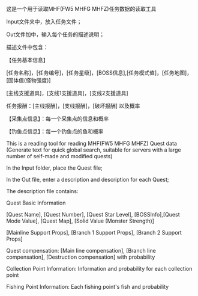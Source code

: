 ﻿这是一个用于读取MHF(FW5 MHFG MHFZ)任务数据的读取工具 

Input文件夹中，放入任务文件；

Out文件加中，输入每个任务的描述说明；

描述文件中包含：

【任务基本信息】

[任务名称]，[任务编号]，[任务星级]，[BOSS信息],[任务模式值]，[任务地图]，[固体值(怪物强度)]

[主线支援道具]，[支线1支援道具]，[支线2支援道具]

任务报酬：[主线报酬]，[支线报酬]，[破坏报酬] 以及概率

【采集点信息】：每一个采集点的信息和概率

【钓鱼点信息】：每一个钓鱼点的鱼和概率

This is a reading tool for reading MHF(FW5 MHFG MHFZ) Quest data (Generate text for quick global search, suitable for servers with a large number of self-made and modified quests)

In the Input folder, place the Quest file;

In the Out file, enter a description and description for each Quest;

The description file contains:

Quest Basic Information

[Quest Name], [Quest Number], [Quest Star Level], [BOSSInfo],[Quest Mode Value], [Quest Map], [Solid Value (Monster Strength)]

[Mainline Support Props], [Branch 1 Support Props], [Branch 2 Support Props]

Quest compensation: [Main line compensation], [Branch line compensation], [Destruction compensation] with probability

Collection Point Information: Information and probability for each collection point

Fishing Point Information: Each fishing point's fish and probability